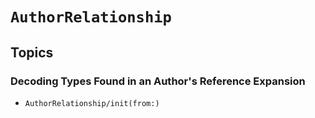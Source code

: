# ``AuthorRelationship``

## Topics

### Decoding Types Found in an Author's Reference Expansion

- ``AuthorRelationship/init(from:)``

